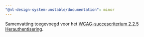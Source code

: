 ```yaml
---
"@nl-design-system-unstable/documentation": minor
---
```


Samenvatting toegevoegd voor het [WCAG-succescriterium 2.2.5 Herauthentisering](/wcag/2.2.5).
